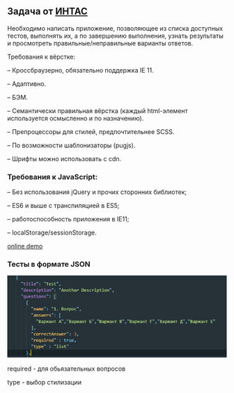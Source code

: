 <h2>Задача от <a href="http://intas-company.com/">ИНТАС</a></h2>

<p>Необходимо написать приложение, позволяющее из списка доступных тестов, выполнять их,
а по завершению выполнения, узнать результаты и просмотреть правильные/неправильные варианты ответов.</p>

<p>Требования к вёрстке:</p>
<p>    – Кроссбраузерно, обязательно поддержка IE 11.</p>
<p>    – Адаптивно.</p>
<p>    – БЭМ.</p>
<p>    – Семантически правильная вёрстка (каждый html-элемент используется осмысленно и по назначению).</p>
<p>    – Препроцессоры для стилей, предпочтительнее SCSS.</p>
<p>    – По возможности шаблонизаторы (pugjs).</p>
<p>    – Шрифты можно использовать с cdn.</p>

<h3>    Требования к JavaScript:</h3>

<p>    – Без использования jQuery и прочих сторонних библиотек;</p>
<p>    – ES6 и выше с транспиляцией в ES5;</p>
<p>    – работоспособность приложения в IE11;</p>
<p>    – localStorage/sessionStorage.</p>

<a href="https://osdnyasha.github.io/intas/">online demo</a>

<h3>Тесты в формате JSON</h3>

<img src="assets/img/task.png">

<p>required - для обьязательных вопросов</p>
<p>type - выбор стилизации</p>
